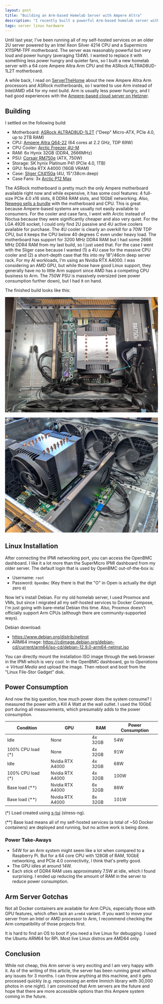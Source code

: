 ```yaml
---
layout: post
title: "Building an Arm-based Homelab Server with Ampere Altra"
description: "I recently built a powerful Arm-based homelab server with the ASRock ALTRAD8UD-1L2T motherboard and an Ampere Altra CPU."
tags: server linux hardware
---
```


Until last year, I've been running all of my self-hosted services on an older 2U server powered by an Intel Xeon Silver
4214 CPU and a Supermicro  X11SPM-TPF motherboard. The server was reasonably powerful but very loud and power hungry
(averaging 134W). I wanted to replace it with something less power hungry and quieter fans, so I built a new homelab
server with a 64 core Ampere Altra Arm CPU and the ASRock ALTRAD8UD-1L2T motherboard.

A while back, I read on [ServerTheHome](https://www.servethehome.com/asrock-rack-altrad8ud-1l2t-review-this-is-the-ampere-arm-motherboard-you-want/)
about the new Ampere Altra Arm processors and ASRock motherboards, so I wanted to use Arm instead of Intel/AMD x64 for
my next build. Arm is usually less power hungry, and I had good experiences with the
[Ampere-based cloud server on Hetzner](https://www.hetzner.com/press-release/arm64-cloud).

## Building

I settled on the following build:

* Motherboard: [ASRock ALTRAD8UD-1L2T](https://www.asrockrack.com/general/productdetail.asp?Model=ALTRAD8UD-1L2T)
("Deep" Micro-ATX, PCIe 4.0, up to 2TB RAM)
* CPU: [Ampere Altra Q64-22](https://amperecomputing.com/briefs/ampere-altra-family-product-brief)
(64 cores at 2.2 GHz, TDP 69W)
* CPU Cooler: [Arctic Freezer 4U-M](https://www.arctic.de/us/Freezer-4U-M/ACFRE00133A)
* RAM: 6x Hynix 32GB (DDR4, 2666MHz)
* PSU: [Corsair RM750e](https://www.corsair.com/us/en/p/psu/cp-9020262-na/rme-series-rm750e-fully-modular-low-noise-atx-power-supply-cp-9020262-na)
(ATX, 750W)
* Storage: SK hynix Platinum P41 (PCIe 4.0, 1TB)
* GPU: Nvidia RTX A4000 (16GB VRAM)
* Case: [Sliger CX4150a](https://www.sliger.com/products/rackmount/4u/cx4150a) (4U, 15"/38cm deep)
* Case Fans: 3x [Arctic P12 Max](https://www.arctic.de/us/P12-Max/ACFAN00280A)

The ASRock motherboard is pretty much the only Ampere motherboard available right now and while expensive, it has some
cool features: 4 full-size PCIe 4.0 x16 slots, 8 DDR4 RAM slots, and 10GbE networking. Also,
[Newegg sells a bundle](https://www.newegg.com/asrock-rack-altrad8ud-1l2t-q64-22-ampere-altra-max-ampere-altra-processors/p/N82E16813140134)
with the motherboard and CPU. This is great because Ampere-based systems are usually not easily available to consumers.
For the cooler and case fans, I went with Arctic instead of Noctua because they were significantly cheaper and also very
quiet. For the LGA 4926 socket, I could only find 2U passive and 4U active coolers available for purchase. The 4U cooler
is clearly an overkill for a 70W TDP CPU, but it keeps the CPU below 40 degrees C even under heavy load. The motherboard
has support for 3200 MHz DDR4 RAM but I had some 2666 MHz DDR4 RAM from my last build, so I just used that. For the case
I went with the Sliger case because I wanted (1) a 4U case for the massive CPU cooler and (2) a short-depth case that
fits into my 18"/46cm deep server rack. For my AI workloads, I'm using an Nvidia RTX A4000. I was considering an AMD GPU,
but while those have good Linux support, they generally have no to little Arm support since AMD has a competing CPU
business to Arm. The 750W PSU is massively oversized (see power consumption further down), but I had it on hand.

The finished build looks like this:

![Ampere Server Build Top](/assets/images/ampere-server-1.jpg)

![Ampere Server Build Side](/assets/images/ampere-server-2.jpg)

## Linux Installation

After connecting the IPMI networking port, you can access the OpenBMC dashboard. I like it a lot more than the SuperMicro
IPMI dashboard from my older server. The default login that is used by OpenBMC out-of-the-box is:

* Username: `root`
* Password: `0penBmc` (Key there is that the "O" in Open is actually the digit zero `0`)

Now let's install Debian. For my old homelab server, I used Proxmox and VMs, but since I migrated all my self-hosted
services to Docker Compose, I'm just going with bare-metal Debian this time. Also, Proxmox doesn't officially support
Arm CPUs (although there are community-supported ways).

Debian download:

* <https://www.debian.org/distrib/netinst>
* ARM64 image: <https://cdimage.debian.org/debian-cd/current/arm64/iso-cd/debian-12.9.0-arm64-netinst.iso>

You can directly mount the installation ISO image through the web browser in the IPMI which is very cool. In the
OpenBMC dashboard, go to *Operations* -> *Virtual Media* and upload the image. Then reboot and boot from the "Linux
File-Stor Gadget" disk.

## Power Consumption

And now the big question, how much power does the system consume? I measured the power with a Kill A Watt at the wall
outlet. I used the 10GbE port during all measurements, which presumably adds to the power consumption.

Condition | GPU | RAM | Power Consumption
--- | --- | --- | ---
Idle | None | 4x 32GB | 54W
100% CPU load (*) | None | 4x 32GB | 91W
Idle | Nvidia RTX A4000 | 4x 32GB | 68W
100% CPU load (*) | Nvidia RTX A4000 | 4x 32GB | 100W
Base load (**) | Nvidia RTX A4000 | 6x 32GB | 86W
Base load (**) | Nvidia RTX A4000 | 8x 32GB | 101W

(*) Load created using [s-tui](https://github.com/amanusk/s-tui) (stress-ng).

(**) Base load means all of my self-hosted services (a total of ~50 Docker containers) are deployed and running, but
no active work is being done.

### Power Take-Aways

* 54W for an Arm system might seem like a lot when compared to a Raspberry Pi. But for a 64 core CPU with 128GB of RAM,
10GbE networking, and PCIe 4.0 connectivity, I think that's pretty good.
* The GPU idles at around 14W.
* Each stick of DDR4 RAM uses approximately 7.5W at idle, which I found surprising. I ended up reducing the amount of
RAM in the server to reduce power consumption.

## Arm Server Gotchas

Not all Docker containers are available for Arm CPUs, especially those with GPU features, which often lack an `arm64`
variant. If you want to move your server from an Intel or AMD processor to Arm, I recommend checking the Arm
compatibility of those projects first.

It is hard to find an OS to boot if you need a live Linux for debugging. I used the Ubuntu ARM64 for RPi. Most live
Linux distros are AMD64 only.

## Conclusion

While not cheap, this Arm server is very exciting and I am very happy with it. As of the writing of this article,
the server has been running great without any issues for 3 months. I can throw anything at this machine, and it gets
processed quickly (e.g. reprocessing an entire Immich library with 30,000 photos in one night). I am convinced that Arm
servers are the future and hope that there are more accessible options than this Ampere system coming in the future.
